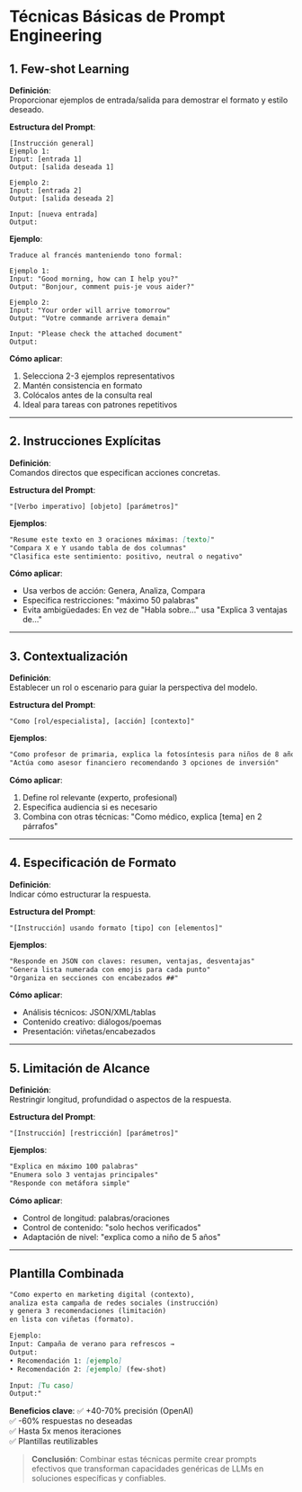 
# Técnicas Básicas de Prompt Engineering

## 1. Few-shot Learning
**Definición**:  
Proporcionar ejemplos de entrada/salida para demostrar el formato y estilo deseado.

**Estructura del Prompt**:
```
[Instrucción general]
Ejemplo 1:
Input: [entrada 1]
Output: [salida deseada 1]

Ejemplo 2:
Input: [entrada 2]
Output: [salida deseada 2]

Input: [nueva entrada]
Output:
```

**Ejemplo**:
```
Traduce al francés manteniendo tono formal:

Ejemplo 1:
Input: "Good morning, how can I help you?"
Output: "Bonjour, comment puis-je vous aider?"

Ejemplo 2:
Input: "Your order will arrive tomorrow"
Output: "Votre commande arrivera demain"

Input: "Please check the attached document"
Output:
```

**Cómo aplicar**:
1. Selecciona 2-3 ejemplos representativos
2. Mantén consistencia en formato
3. Colócalos antes de la consulta real
4. Ideal para tareas con patrones repetitivos

---

## 2. Instrucciones Explícitas
**Definición**:  
Comandos directos que especifican acciones concretas.

**Estructura del Prompt**:
```
"[Verbo imperativo] [objeto] [parámetros]" 
```

**Ejemplos**:
```markdown
"Resume este texto en 3 oraciones máximas: [texto]"
"Compara X e Y usando tabla de dos columnas"
"Clasifica este sentimiento: positivo, neutral o negativo"
```

**Cómo aplicar**:
- Usa verbos de acción: Genera, Analiza, Compara
- Especifica restricciones: "máximo 50 palabras"
- Evita ambigüedades: En vez de "Habla sobre..." usa "Explica 3 ventajas de..."

---

## 3. Contextualización
**Definición**:  
Establecer un rol o escenario para guiar la perspectiva del modelo.

**Estructura del Prompt**:
```
"Como [rol/especialista], [acción] [contexto]"
```

**Ejemplos**:
```markdown
"Como profesor de primaria, explica la fotosíntesis para niños de 8 años"
"Actúa como asesor financiero recomendando 3 opciones de inversión"
```

**Cómo aplicar**:
1. Define rol relevante (experto, profesional)
2. Especifica audiencia si es necesario
3. Combina con otras técnicas: "Como médico, explica [tema] en 2 párrafos"

---

## 4. Especificación de Formato
**Definición**:  
Indicar cómo estructurar la respuesta.

**Estructura del Prompt**:
```
"[Instrucción] usando formato [tipo] con [elementos]"
```

**Ejemplos**:
```markdown
"Responde en JSON con claves: resumen, ventajas, desventajas"
"Genera lista numerada con emojis para cada punto"
"Organiza en secciones con encabezados ##"
```

**Cómo aplicar**:
- Análisis técnicos: JSON/XML/tablas
- Contenido creativo: diálogos/poemas
- Presentación: viñetas/encabezados

---

## 5. Limitación de Alcance
**Definición**:  
Restringir longitud, profundidad o aspectos de la respuesta.

**Estructura del Prompt**:
```
"[Instrucción] [restricción] [parámetros]"
```

**Ejemplos**:
```markdown
"Explica en máximo 100 palabras"
"Enumera solo 3 ventajas principales"
"Responde con metáfora simple"
```

**Cómo aplicar**:
- Control de longitud: palabras/oraciones
- Control de contenido: "solo hechos verificados"
- Adaptación de nivel: "explica como a niño de 5 años"

---

## Plantilla Combinada
```markdown
"Como experto en marketing digital (contexto), 
analiza esta campaña de redes sociales (instrucción) 
y genera 3 recomendaciones (limitación) 
en lista con viñetas (formato). 

Ejemplo:
Input: Campaña de verano para refrescos → 
Output:
• Recomendación 1: [ejemplo]
• Recomendación 2: [ejemplo] (few-shot)

Input: [Tu caso]
Output:"
```

**Beneficios clave**:
✅ +40-70% precisión (OpenAI)  
✅ -60% respuestas no deseadas  
✅ Hasta 5x menos iteraciones  
✅ Plantillas reutilizables

> **Conclusión**: Combinar estas técnicas permite crear prompts efectivos que transforman capacidades genéricas de LLMs en soluciones específicas y confiables.
